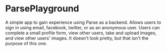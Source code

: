 ParsePlayground
===============

A simple app to gain experience using Parse as a backend. Allows users to sign in using email, facebook, twitter, or as an anonymous user. Users can complete a small profile form, view other users, take and upload images, and view other users' images. It doesn't look pretty, but that isn't the purpose of this one.
